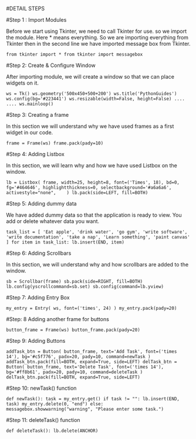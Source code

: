 #DETAIL STEPS


#Step 1 : Import Modules

Before we start using Tkinter, we need to call Tkinter for use. 
so we import the module. Here * means everything. 
So we are importing everything from Tkinter then in the second line we have imported message box from Tkinter.

`from tkinter import *
from tkinter import messagebox`

#Step 2: Create & Configure Window

After importing module, we will create a window so that we can place widgets on it.

` ws = Tk()
ws.geometry('500x450+500+200')
ws.title('PythonGuides')
ws.config(bg='#223441')
ws.resizable(width=False, height=False) .... .... ws.mainloop() `

#Step 3: Creating a frame

In this section we will understand why we have used frames as a first widget in our code.

`frame = Frame(ws)
frame.pack(pady=10)`

#Step 4: Adding Listbox

In this section, we will learn why and how we have used Listbox on the window.

`lb = Listbox(
    frame,
    width=25,
    height=8,
    font=('Times', 18),
    bd=0,
    fg='#464646',
    highlightthickness=0,
    selectbackground='#a6a6a6',
    activestyle="none",    ) lb.pack(side=LEFT, fill=BOTH)`

#Step 5: Adding dummy data

We have added dummy data so that the application is ready to view.
You add or delete whatever data you want.

`task_list = [
    'Eat apple',
    'drink water',
    'go gym',
    'write software',
    'write documentation',
    'take a nap',
    'Learn something',
    'paint canvas'
    ] for item in task_list:
    lb.insert(END, item)`
    
#Step 6: Adding Scrollbars

In this section, we will understand why and how scrollbars are added to the window.

`sb = Scrollbar(frame)
sb.pack(side=RIGHT, fill=BOTH)
lb.config(yscrollcommand=sb.set)
sb.config(command=lb.yview)`


#Step 7: Adding Entry Box

`my_entry = Entry(
    ws,
    font=('times', 24)
    )
my_entry.pack(pady=20)`


#Step: 8 Adding another frame for buttons


`button_frame = Frame(ws)
button_frame.pack(pady=20)`


#Step 9: Adding Buttons


`addTask_btn = Button(
    button_frame,
    text='Add Task',
    font=('times 14'),
    bg='#c5f776',
    padx=20,
    pady=10,
    command=newTask
)
addTask_btn.pack(fill=BOTH, expand=True, side=LEFT)
delTask_btn = Button(
    button_frame,
    text='Delete Task',
    font=('times 14'),
    bg='#ff8b61',
    padx=20,
    pady=10,
    command=deleteTask
)
delTask_btn.pack(fill=BOTH, expand=True, side=LEFT)`


#Step 10: newTask() function

`def newTask():
    task = my_entry.get()
    if task != "":
        lb.insert(END, task)
        my_entry.delete(0, "end")
    else:
        messagebox.showwarning("warning", "Please enter some task.")`
        
 #Step 11: deleteTask() function
 
 `def deleteTask():
    lb.delete(ANCHOR)`
 


